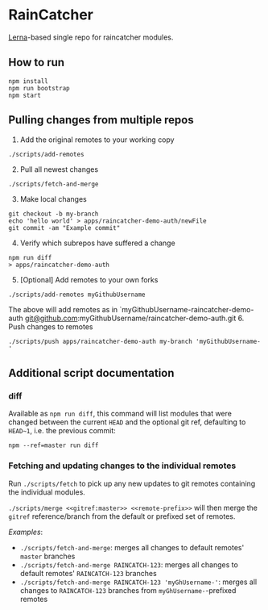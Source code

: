 # RainCatcher

[Lerna](https://lernajs.io/)-based single repo for raincatcher modules.

## How to run

```
npm install
npm run bootstrap
npm start
```

## Pulling changes from multiple repos

1. Add the original remotes to your working copy
```
./scripts/add-remotes
```
2. Pull all newest changes
```
./scripts/fetch-and-merge
```
3. Make local changes
```
git checkout -b my-branch
echo 'hello world' > apps/raincatcher-demo-auth/newFile
git commit -am "Example commit"
```
4. Verify which subrepos have suffered a change
```
npm run diff
> apps/raincatcher-demo-auth
```
5. [Optional] Add remotes to your own forks
```
./scripts/add-remotes myGithubUsername
```
The above will add remotes as in `myGithubUsername-raincatcher-demo-auth    git@github.com:myGithubUsername/raincatcher-demo-auth.git
6. Push changes to remotes
```
./scripts/push apps/raincatcher-demo-auth my-branch 'myGithubUsername-'
```

## Additional script documentation

### diff
Available as `npm run diff`, this command will list modules that were changed between the current `HEAD` and the optional git ref, defaulting to `HEAD~1`, i.e. the previous commit:

`npm --ref=master run diff`

### Fetching and updating changes to the individual remotes

Run `./scripts/fetch` to pick up any new updates to git remotes containing the individual modules.

`./scripts/merge <<gitref:master>> <<remote-prefix>>` will then merge the `gitref` reference/branch from the default or prefixed set of remotes.

*Examples*:

- `./scripts/fetch-and-merge`: merges all changes to default remotes' `master` branches
- `./scripts/fetch-and-merge RAINCATCH-123`: merges all changes to default remotes' `RAINCATCH-123` branches
- `./scripts/fetch-and-merge RAINCATCH-123 'myGhUsername-'`: merges all changes to `RAINCATCH-123` branches from `myGhUsername-`-prefixed remotes
